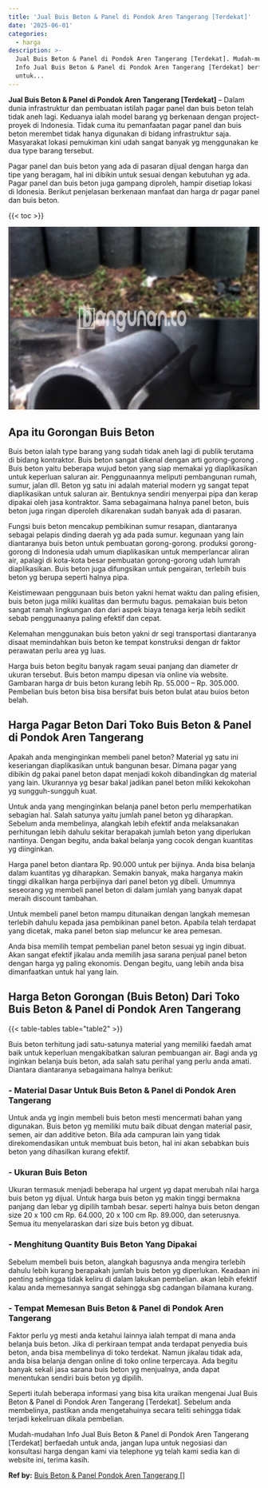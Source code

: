 ```yaml
---
title: 'Jual Buis Beton & Panel di Pondok Aren Tangerang [Terdekat]'
date: '2025-06-01'
categories:
  - harga
description: >-
  Jual Buis Beton & Panel di Pondok Aren Tangerang [Terdekat]. Mudah-mudahan
  Info Jual Buis Beton & Panel di Pondok Aren Tangerang [Terdekat] berfaedah
  untuk...
---
```


**Jual Buis Beton & Panel di Pondok Aren Tangerang \[Terdekat\]** – Dalam dunia infrastruktur dan pembuatan istilah pagar panel dan buis beton telah tidak aneh lagi. Keduanya ialah model barang yg berkenaan dengan project-proyek di Indonesia. Tidak cuma itu pemanfaatan pagar panel dan buis beton merembet tidak hanya digunakan di bidang infrastruktur saja. Masyarakat lokasi pemukiman kini udah sangat banyak yg menggunakan ke dua type barang tersebut.

Pagar panel dan buis beton yang ada di pasaran dijual dengan harga dan tipe yang beragam, hal ini dibikin untuk sesuai dengan kebutuhan yg ada. Pagar panel dan buis beton juga gampang diproleh, hampir disetiap lokasi di Idonesia. Berikut penjelasan berkenaan manfaat dan harga dr pagar panel dan buis beton.

{{< toc >}}

![Jual Buis Beton & Panel di Pondok Aren Tangerang [Terdekat]](/images/jual-panel-buis-beton-murah-28.png)

## Apa itu Gorongan Buis Beton

Buis beton ialah type barang yang sudah tidak aneh lagi di publik terutama di bidang kontraktor. Buis beton sangat dikenal dengan arti gorong-gorong . Buis beton yaitu beberapa wujud beton yang siap memakai yg diaplikasikan untuk keperluan saluran air. Penggunaannya meliputi pembangunan rumah, sumur, jalan dll. Beton yg satu ini adalah material modern yg sangat tepat diaplikasikan untuk saluran air. Bentuknya sendiri menyerpai pipa dan kerap dipakai oleh jasa kontraktor. Sama sebagaimana halnya panel beton, buis beton juga ringan diperoleh dikarenakan sudah banyak ada di pasaran.

Fungsi buis beton mencakup pembikinan sumur resapan, diantaranya sebagai pelapis dinding daerah yg ada pada sumur. kegunaan yang lain diantaranya buis beton untuk pembuatan gorong-gorong. produksi gorong-gorong di Indonesia udah umum diaplikasikan untuk memperlancar aliran air, apalagi di kota-kota besar pembuatan gorong-gorong udah lumrah diaplikasikan. Buis beton juga difungsikan untuk pengairan, terlebih buis beton yg berupa seperti halnya pipa.

Keistimewaan penggunaan buis beton yakni hemat waktu dan paling efisien, buis beton juga miliki kualitas dan bermutu bagus. pemakaian buis beton sangat ramah lingkungan dan dari aspek biaya tenaga kerja lebih sedikit sebab penggunaanya paling efektif dan cepat.

Kelemahan menggunakan buis beton yakni dr segi transportasi diantaranya disaat memindahkan buis beton ke tempat konstruksi dengan dr faktor perawatan perlu area yg luas.

Harga buis beton begitu banyak ragam seuai panjang dan diameter dr ukuran tersebut. Buis beton mampu dipesan via online via website. Gambaran harga dr buis beton kurang lebih Rp. 55.000 – Rp. 305.000. Pembelian buis beton bisa bisa bersifat buis beton bulat atau buios beton belah.

## Harga Pagar Beton Dari Toko Buis Beton & Panel di Pondok Aren Tangerang

Apakah anda menginginkan membeli panel beton? Material yg satu ini keseriangan diaplikasikan untuk bangunan besar. Dimana pagar yang dibikin dg pakai panel beton dapat menjadi kokoh dibandingkan dg material yang lain. Ukurannya yg besar bakal jadikan panel beton miliki kekokohan yg sungguh-sungguh kuat.

Untuk anda yang menginginkan belanja panel beton perlu memperhatikan sebagian hal. Salah satunya yaitu jumlah panel beton yg diharapkan. Sebelum anda membelinya, alangkah lebih efektif anda melaksanakan perhitungan lebih dahulu sekitar berapakah jumlah beton yang diperlukan nantinya. Dengan begitu, anda bakal belanja yang cocok dengan kuantitas yg diinginkan.

Harga panel beton diantara Rp. 90.000 untuk per bijinya. Anda bisa belanja dalam kuantitas yg diharapkan. Semakin banyak, maka harganya makin tinggi dikalikan harga perbijinya dari panel beton yg dibeli. Umumnya seseorang yg membeli panel beton di dalam jumlah yang banyak dapat meraih discount tambahan.

Untuk membeli panel beton mampu ditunaikan dengan langkah memesan terlebih dahulu kepada jasa pembikinan panel beton. Apabila telah terdapat yang dicetak, maka panel beton siap meluncur ke area pemesan.

Anda bisa memilih tempat pembelian panel beton sesuai yg ingin dibuat. Akan sangat efektif jikalau anda memilih jasa sarana penjual panel beton dengan harga yg paling ekonomis. Dengan begitu, uang lebih anda bisa dimanfaatkan untuk hal yang lain.

## Harga Beton Gorongan (Buis Beton) Dari Toko Buis Beton & Panel di Pondok Aren Tangerang

{{< table-tables table="table2" >}}

Buis beton terhitung jadi satu-satunya material yang memiliki faedah amat baik untuk keperluan mengakibatkan saluran pembuangan air. Bagi anda yg inginkan belanja buis beton, ada salah satu perihal yang perlu anda amati. Diantara diantaranya sebagaimana halnya berikut:

### \- Material Dasar Untuk Buis Beton & Panel di Pondok Aren Tangerang

Untuk anda yg ingin membeli buis beton mesti mencermati bahan yang digunakan. Buis beton yg memiliki mutu baik dibuat dengan material pasir, semen, air dan additive beton. Bila ada campuran lain yang tidak direkomendasikan untuk membuat buis beton, hal ini akan sebabkan buis beton yang dihasilkan kurang efektif.

### \- Ukuran Buis Beton

Ukuran termasuk menjadi beberapa hal urgent yg dapat merubah nilai harga buis beton yg dijual. Untuk harga buis beton yg makin tinggi bermakna panjang dan lebar yg dipilih tambah besar. seperti halnya buis beton dengan size 20 x 100 cm Rp. 64.000, 20 x 100 cm Rp. 89.000, dan seterusnya. Semua itu menyelaraskan dari size buis beton yg dibuat.

### \- Menghitung Quantity Buis Beton Yang Dipakai

Sebelum membeli buis beton, alangkah bagusnya anda mengira terlebih dahulu lebih kurang berapakah jumlah buis beton yg diperlukan. Keadaan ini penting sehingga tidak keliru di dalam lakukan pembelian. akan lebih efektif kalau anda memesannya sangat sehingga sbg cadangan bilamana kurang.

### \- Tempat Memesan Buis Beton & Panel di Pondok Aren Tangerang

Faktor perlu yg mesti anda ketahui lainnya ialah tempat di mana anda belanja buis beton. Jika di perkiraan tempat anda terdapat penyedia buis beton, anda bisa membelinya di toko terdekat. Namun jikalau tidak ada, anda bisa belanja dengan online di toko online terpercaya. Ada begitu banyak sekali jasa sarana buis beton yg menjualnya, anda dapat menentukan sendiri buis beton yg dipilih.

Seperti itulah beberapa informasi yang bisa kita uraikan mengenai Jual Buis Beton & Panel di Pondok Aren Tangerang \[Terdekat\]. Sebelum anda membelinya, pastikan anda mengetahuinya secara teliti sehingga tidak terjadi kekeliruan dikala pembelian.

Mudah-mudahan Info Jual Buis Beton & Panel di Pondok Aren Tangerang \[Terdekat\] berfaedah untuk anda, jangan lupa untuk negosiasi dan konsultasi harga dengan kami via telephone yg telah kami sedia kan di website ini, terima kasih.

**Ref by:** [Buis Beton & Panel Pondok Aren Tangerang []](https://id.wikipedia.org/wiki/Buis)
